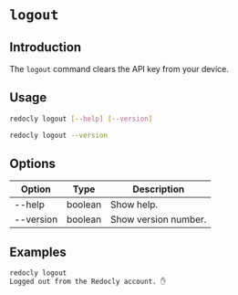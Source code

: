 # `logout`

## Introduction

The `logout` command clears the API key from your device.

## Usage

```bash
redocly logout [--help] [--version]

redocly logout --version
```

## Options

Option | Type | Description
-- | -- | --
--help | boolean | Show help.
--version | boolean | Show version number.

## Examples

```bash
redocly logout
Logged out from the Redocly account. ✋
```
